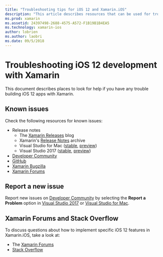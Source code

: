 ```yaml
---
title: "Troubleshooting tips for iOS 12 and Xamarin.iOS"
description: "This article describes resources that can be used for troubleshooting when developing Xamarin.iOS applications. It discusses known issues, reporting a new issue, and other troubleshooting resources."
ms.prod: xamarin
ms.assetid: 24397498-2688-4575-A572-F1B19B1B4EA5
ms.technology: xamarin-ios
author: lobrien
ms.author: laobri
ms.date: 09/5/2018
---
```

# Troubleshooting iOS 12 development with Xamarin

This document describes places to look for help if you have any trouble
building iOS 12 apps with Xamarin.

## Known issues

Check the following resources for known issues:

- Release notes
    - The [Xamarin Releases](http://releases.xamarin.com/) blog
    - Xamarin's [Release Notes](https://docs.microsoft.com/xamarin/ios/release-notes/) archive
    - Visual Studio for Mac ([stable](https://docs.microsoft.com/visualstudio/releasenotes/vs2017-mac-relnotes), [preview](https://docs.microsoft.com/visualstudio/releasenotes/vs2017-mac-preview-relnotes))
    - Visual Studio 2017 ([stable](https://docs.microsoft.com/visualstudio/releasenotes/vs2017-relnotes), [preview](https://docs.microsoft.com/visualstudio/releasenotes/vs2017-preview-relnotes))
- [Developer Community](https://developercommunity.visualstudio.com/search.html)
- [GitHub](https://github.com/xamarin/xamarin-macios/issues)
- [Xamarin Bugzilla](https://bugzilla.xamarin.com/query.cgi?product=iOS)
- [Xamarin Forums](https://forums.xamarin.com/categories/ios)

## Report a new issue

Report new issues on
[Developer Community](https://developercommunity.visualstudio.com/spaces/8/index.html)
by selecting the **Report a Problem** option in
[Visual Studio 2017](https://docs.microsoft.com/visualstudio/ide/how-to-report-a-problem-with-visual-studio-2017)
or [Visual Studio for Mac](https://docs.microsoft.com/visualstudio/mac/report-a-problem).

## Xamarin Forums and Stack Overflow

To discuss questions about how to implement specific iOS 12 features in
Xamarin.iOS, take a look at:

- The [Xamarin Forums](http://forums.xamarin.com/categories/ios)
- [Stack Overflow](http://stackoverflow.com/search?tab=newest&q=xamarin)
